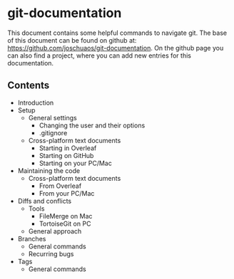 # git-documentation
This document contains some helpful commands to navigate git. The base of this document can be found on github at: https://github.com/joschuaos/git-documentation. On the github page you can also find a project, where you can add new entries for this documentation.

## Contents
  * Introduction
  * Setup
    * General settings 
      * Changing the user and their options
      * .gitignore
    * Cross-platform text documents
      * Starting in Overleaf
      * Starting on GitHub
      * Starting on your PC/Mac
  * Maintaining the code
    * Cross-platform text documents
      * From Overleaf
      * From your PC/Mac
  * Diffs and conflicts
    * Tools
      * FileMerge on Mac
      * TortoiseGit on PC
    * General approach
  * Branches
    * General commands
    * Recurring bugs
  * Tags
    * General commands
